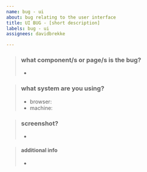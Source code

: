 ```yaml
---
name: bug - ui
about: bug relating to the user interface
title: UI BUG - [short description]
labels: bug - ui
assignees: davidbrekke

---
```


> ### what component/s or page/s is the bug?
> - 
>

> ### what system are you using?
> - browser: 
> - machine: 
>

>
> ### screenshot?
> -

> #### additional info
> - 
>
